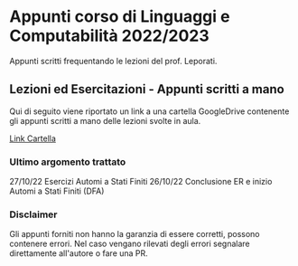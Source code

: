# Appunti corso di Linguaggi e Computabilità 2022/2023

Appunti scritti frequentando le lezioni del prof. Leporati.

## Lezioni ed Esercitazioni - Appunti scritti a mano

Qui di seguito viene riportato un link a una cartella GoogleDrive contenente gli appunti scritti a mano delle lezioni svolte in aula.

[Link Cartella](https://drive.google.com/drive/folders/1gdH43dnEfCeLGmq08HEBwQoKORGgcQdY?usp=sharing)

### Ultimo argomento trattato

27/10/22 Esercizi Automi a Stati Finiti
26/10/22 Conclusione ER e inizio Automi a Stati Finiti (DFA)

### Disclaimer

Gli appunti forniti non hanno la garanzia di essere corretti, possono contenere errori. Nel caso vengano rilevati degli errori segnalare direttamente all'autore o fare una PR.
